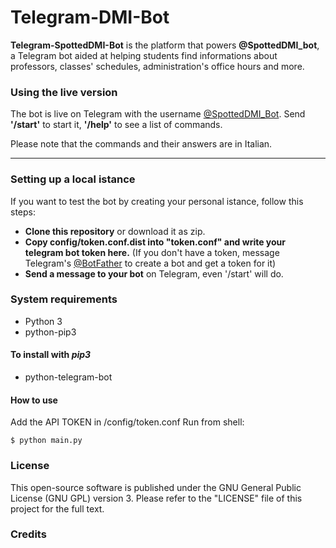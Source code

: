 # Telegram-DMI-Bot

**Telegram-SpottedDMI-Bot** is the platform that powers **@SpottedDMI_bot**, a Telegram bot aided at helping students find informations about professors, classes' schedules, administration's office hours and more.

### Using the live version
The bot is live on Telegram with the username [@SpottedDMI_Bot](https://telegram.me/SpottedDMI_Bot).
Send **'/start'** to start it, **'/help'** to see a list of commands.

Please note that the commands and their answers are in Italian.

---

### Setting up a local istance
If you want to test the bot by creating your personal istance, follow this steps:
* **Clone this repository** or download it as zip.
* **Copy config/token.conf.dist into "token.conf" and write your telegram bot token here.** (If you don't have a token, message Telegram's [@BotFather](http://telegram.me/Botfather) to create a bot and get a token for it)
* **Send a message to your bot** on Telegram, even '/start' will do.

### System requirements

- Python 3
- python-pip3

#### To install with *pip3*

- python-telegram-bot

#### How to use
Add the API TOKEN in /config/token.conf
Run from shell:
```
$ python main.py
```

### License
This open-source software is published under the GNU General Public License (GNU GPL) version 3. Please refer to the "LICENSE" file of this project for the full text.

### Credits
